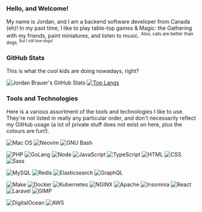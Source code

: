 ### Hello, and Welcome!

My name is Jordan, and I am a backend software developer from Canada (eh)! In my past time, I like to play table-top games & Magic: the Gathering with my friends, paint miniatures, and listen to music. <sup>Also, cats are better than dogs. <sup>But I still love dogs!</sup></sup>

### GitHub Stats

This is what the cool kids are doing nowadays, right?

![Jordan Brauer's GitHub Stats](https://github-readme-stats.vercel.app/api?username=jordanbrauer&show_icons=true)
[![Top Langs](https://github-readme-stats.vercel.app/api/top-langs/?username=jordanbrauer&layout=compact)]()


### Tools and Technologies

Here is a various assortment of the tools and technologies I like to use. They're not listed in really any particular order, and don't necessarily reflect my GitHub usage (a lot of private stuff does not exist on here, plus the colours are fun!).

<!-- #### Environment

What I like to work with and what gives me the most productivity on projects. -->

![Mac OS](https://img.shields.io/badge/OS-Mac%20OS-informational?style=flat-square&logo=apple&logoColor=white&color=999999)
![Neovim](https://img.shields.io/badge/Editor-Neovim-informational?style=flat-square&logo=neovim&logoColor=white&color=57A143)
![GNU Bash](https://img.shields.io/badge/Shell-Bash-informational?style=flat-square&logo=gnu-bash&logoColor=white&color=4EAA25)
<!-- ![Linux](https://img.shields.io/badge/OS-Ubuntu-informational?style=flat-square&logo=ubuntu&logoColor=white&color=E95420) -->

<!-- #### Languages

Here are there primary languages that I use on a daily basis! Some for work, and others for fun. I typically do more backend/server work than anything on the client or frontend, but like to dabble. -->

![PHP](https://img.shields.io/badge/Code-PHP-informational?style=flat-square&logo=php&logoColor=white&color=787CB5)
![GoLang](https://img.shields.io/badge/Code-Go-informational?style=flat-square&logo=go&logoColor=white&color=29BEB0)
![Node](https://img.shields.io/badge/Code-Node-informational?style=flat-square&logo=node.js&logoColor=white&color=339933)
![JavaScript](https://img.shields.io/badge/Code-JavaScript-informational?style=flat-square&logo=javascript&logoColor=white&color=F0DB4F)
![TypeScript](https://img.shields.io/badge/Code-TypeScript-informational?style=flat-square&logo=typescript&logoColor=white&color=007ACC)
![HTML](https://img.shields.io/badge/Code-HTML-informational?style=flat-square&logo=html5&logoColor=white&color=E34F26)
![CSS](https://img.shields.io/badge/Code-CSS-informational?style=flat-square&logo=css3&logoColor=white&color=1572B6)
![Sass](https://img.shields.io/badge/Code-SCSS-informational?style=flat-square&logo=sass&logoColor=white&color=CC6699)

<!-- #### Data

My favourite and most used databases and data-oriented tools. -->

![MySQL](https://img.shields.io/badge/Data-MySQL-informational?style=flat-square&logo=mysql&logoColor=white&color=4479A1)
![Redis](https://img.shields.io/badge/Data-Redis-informational?style=flat-square&logo=redis&logoColor=white&color=DC382D)
![Elasticsearch](https://img.shields.io/badge/Data-Elasticsearch-informational?style=flat-square&logo=elasticsearch&logoColor=white&color=005571)
![GraphQL](https://img.shields.io/badge/Data-GraphQL-informational?style=flat-square&logo=graphql&logoColor=white&color=E10098)

<!-- #### Tooling

The tools that I like to use for getting my job(s) done fast, well, and with as little effort/re-inventing the wheel as possible. These range from task runners, servers, frameworks, GUIs, whatever.. basically anything that doesn't fit in the rest of the sections -->

![Make](https://img.shields.io/badge/Tools-Make-informational?style=flat-square&logo=cmake&logoColor=white&color=064F8C)
![Docker](https://img.shields.io/badge/Tools-Docker-informational?style=flat-square&logo=docker&logoColor=white&color=2496ED)
![Kubernetes](https://img.shields.io/badge/Tools-Kubernetes-informational?style=flat-square&logo=kubernetes&logoColor=white&color=326CE5)
![NGINX](https://img.shields.io/badge/Tools-NGINX-informational?style=flat-square&logo=nginx&logoColor=white&color=269539)
![Apache](https://img.shields.io/badge/Tools-Apache-informational?style=flat-square&logo=apache&logoColor=white&color=D22128)
![Insomnia](https://img.shields.io/badge/Tools-Insomnia-informational?style=flat-square&logo=insomnia&logoColor=white&color=5849BE)
![React](https://img.shields.io/badge/Tools-React-informational?style=flat-square&logo=react&logoColor=white&color=61DAFB)
![Laravel](https://img.shields.io/badge/Tools-Laravel-informational?style=flat-square&logo=laravel&logoColor=white&color=FF2D20)
![GIMP](https://img.shields.io/badge/Tools-GIMP-informational?style=flat-square&logo=gimp&logoColor=white&color=5C5543)

<!-- #### The Cloud

Cloud platforms that I am either familiar with or use on a daily basis. -->

![DigitalOcean](https://img.shields.io/badge/Cloud-DigitalOcean-informational?style=flat-square&logo=digitalocean&logoColor=white&color=0080FF)
![AWS](https://img.shields.io/badge/Cloud-AWS-informational?style=flat-square&logo=amazon-aws&logoColor=white&color=232F3E)
